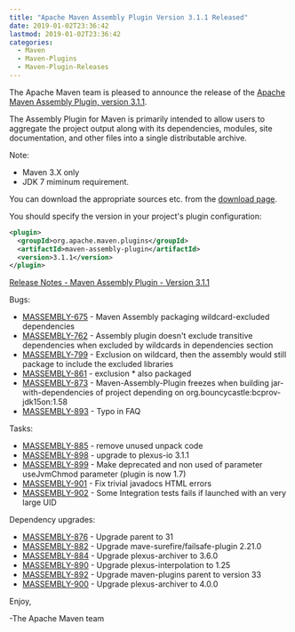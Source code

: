 ```yaml
---
title: "Apache Maven Assembly Plugin Version 3.1.1 Released"
date: 2019-01-02T23:36:42
lastmod: 2019-01-02T23:36:42
categories:
  - Maven
  - Maven-Plugins
  - Maven-Plugin-Releases
---
```

The Apache Maven team is pleased to announce the release of the [Apache
Maven Assembly Plugin, version 3.1.1](https://maven.apache.org/plugins/maven-assembly-plugin/).

The Assembly Plugin for Maven is primarily intended to allow users to aggregate
the project output along with its dependencies, modules, site documentation,
and other files into a single distributable archive.

Note:

 * Maven 3.X only
 * JDK 7 miminum requirement.

You can download the appropriate sources etc. from the [download page](https://maven.apache.org/plugins/maven-assembly-plugin/download.cgi).

You should specify the version in your project's plugin configuration:

```xml
<plugin>
  <groupId>org.apache.maven.plugins</groupId>
  <artifactId>maven-assembly-plugin</artifactId>
  <version>3.1.1</version>
</plugin>
```

<!-- more -->

[Release Notes - Maven Assembly Plugin - Version 3.1.1](https://issues.apache.org/jira/secure/ReleaseNote.jspa?projectId=12317220&version=12341358)

Bugs:

 * [MASSEMBLY-675](https://issues.apache.org/jira/browse/MASSEMBLY-675) - Maven Assembly packaging wildcard-excluded dependencies
 * [MASSEMBLY-762](https://issues.apache.org/jira/browse/MASSEMBLY-762) - Assembly plugin doesn't exclude transitive dependencies when excluded by wildcards in dependencies section
 * [MASSEMBLY-799](https://issues.apache.org/jira/browse/MASSEMBLY-799) - Exclusion on wildcard, then the assembly would still package to include the excluded libraries
 * [MASSEMBLY-861](https://issues.apache.org/jira/browse/MASSEMBLY-861) - exclusion * also packaged
 * [MASSEMBLY-873](https://issues.apache.org/jira/browse/MASSEMBLY-873) - Maven-Assembly-Plugin freezes when building jar-with-dependencies of project depending on org.bouncycastle:bcprov-jdk15on:1.58
 * [MASSEMBLY-893](https://issues.apache.org/jira/browse/MASSEMBLY-893) - Typo in FAQ

Tasks:

 * [MASSEMBLY-885](https://issues.apache.org/jira/browse/MASSEMBLY-885) - remove unused unpack code
 * [MASSEMBLY-898](https://issues.apache.org/jira/browse/MASSEMBLY-898) - upgrade to plexus-io 3.1.1
 * [MASSEMBLY-899](https://issues.apache.org/jira/browse/MASSEMBLY-899) - Make deprecated and non used of parameter useJvmChmod parameter (plugin is now 1.7)
 * [MASSEMBLY-901](https://issues.apache.org/jira/browse/MASSEMBLY-901) - Fix trivial javadocs HTML errors
 * [MASSEMBLY-902](https://issues.apache.org/jira/browse/MASSEMBLY-902) - Some Integration tests fails if launched with an very large UID

Dependency upgrades:

 * [MASSEMBLY-876](https://issues.apache.org/jira/browse/MASSEMBLY-876) - Upgrade parent to 31
 * [MASSEMBLY-882](https://issues.apache.org/jira/browse/MASSEMBLY-882) - Upgrade mave-surefire/failsafe-plugin 2.21.0
 * [MASSEMBLY-884](https://issues.apache.org/jira/browse/MASSEMBLY-884) - Upgrade plexus-archiver to 3.6.0
 * [MASSEMBLY-890](https://issues.apache.org/jira/browse/MASSEMBLY-890) - Upgrade plexus-interpolation to 1.25
 * [MASSEMBLY-892](https://issues.apache.org/jira/browse/MASSEMBLY-892) - Upgrade maven-plugins parent to version 33
 * [MASSEMBLY-900](https://issues.apache.org/jira/browse/MASSEMBLY-900) - Upgrade plexus-archiver to 4.0.0

Enjoy,

-The Apache Maven team
